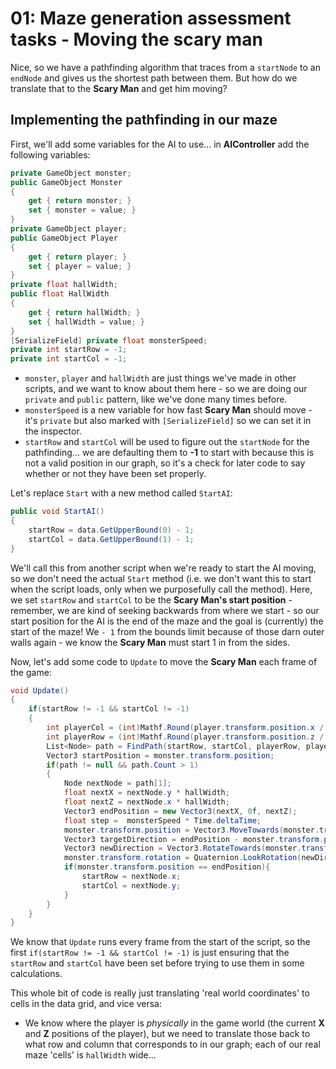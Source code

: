 # 01: Maze generation assessment tasks - Moving the scary man

Nice, so we have a pathfinding algorithm that traces from a `startNode` to an `endNode` and gives us the shortest path between them. But how do we translate that to the **Scary Man** and get him moving?

## Implementing the pathfinding in our maze

First, we'll add some variables for the AI to use... in **AIController** add the following variables:

```csharp
private GameObject monster;
public GameObject Monster 
{
    get { return monster; }
    set { monster = value; }       
}
private GameObject player;
public GameObject Player
{
    get { return player; }
    set { player = value; } 
}
private float hallWidth;
public float HallWidth 
{
    get { return hallWidth; }
    set { hallWidth = value; }
}
[SerializeField] private float monsterSpeed;
private int startRow = -1;
private int startCol = -1;
```

- `monster`, `player` and `hallWidth` are just things we've made in other scripts, and we want to know about them here - so we are doing our `private` and `public` pattern, like we've done many times before.
- `monsterSpeed` is a new variable for how fast **Scary Man** should move - it's `private` but also marked with `[SerializeField]` so we can set it in the inspector.
- `startRow` and `startCol` will be used to figure out the `startNode` for the pathfinding... we are defaulting them to **-1** to start with because this is not a valid position in our graph, so it's a check for later code to say whether or not they have been set properly.

Let's replace `Start` with a new method called `StartAI`:

```csharp
public void StartAI()
{
    startRow = data.GetUpperBound(0) - 1;
    startCol = data.GetUpperBound(1) - 1;            
}
```

We'll call this from another script when we're ready to start the AI moving, so we don't need the actual `Start` method (i.e. we don't want this to start when the script loads, only when we purposefully call the method). Here, we set `startRow` and `startCol` to be the **Scary Man's start position** - remember, we are kind of seeking backwards from where we start - so our start position for the AI is the end of the maze and the goal is (currently) the start of the maze! We `- 1` from the bounds limit because of those darn outer walls again - we know the **Scary Man** must start 1 in from the sides.

Now, let's add some code to `Update` to move the **Scary Man** each frame of the game:

```csharp
void Update()
{
    if(startRow != -1 && startCol != -1)
    {            
        int playerCol = (int)Mathf.Round(player.transform.position.x / hallWidth);
        int playerRow = (int)Mathf.Round(player.transform.position.z / hallWidth);
        List<Node> path = FindPath(startRow, startCol, playerRow, playerCol);
        Vector3 startPosition = monster.transform.position;            
        if(path != null && path.Count > 1)
        {
            Node nextNode = path[1];
            float nextX = nextNode.y * hallWidth;
            float nextZ = nextNode.x * hallWidth;
            Vector3 endPosition = new Vector3(nextX, 0f, nextZ);
            float step =  monsterSpeed * Time.deltaTime;
            monster.transform.position = Vector3.MoveTowards(monster.transform.position, endPosition, step);
            Vector3 targetDirection = endPosition - monster.transform.position;
            Vector3 newDirection = Vector3.RotateTowards(monster.transform.forward, targetDirection, step, 0.0f);
            monster.transform.rotation = Quaternion.LookRotation(newDirection);
            if(monster.transform.position == endPosition){
                startRow = nextNode.x;
                startCol = nextNode.y;
            }
        }
    }
}
```

We know that `Update` runs every frame from the start of the script, so the first `if(startRow != -1 && startCol != -1)` is just ensuring that the `startRow` and `startCol` have been set before trying to use them in some calculations.

This whole bit of code is really just translating 'real world coordinates' to cells in the data grid, and vice versa:
- We know where the player is *physically* in the game world (the current **X** and **Z** positions of the player), but we need to translate those back to what row and column that corresponds to in our graph; each of our real maze 'cells' is `hallWidth` wide...
